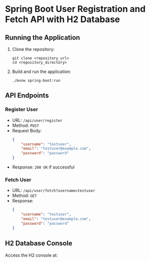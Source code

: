 # Spring Boot User Registration and Fetch API with H2 Database

## Running the Application

1. Clone the repository:
    ```
    git clone <repository_url>
    cd <repository_directory>
    ```

2. Build and run the application:
    ```
    ./mvnw spring-boot:run
    ```

## API Endpoints

### Register User

- URL: `/api/user/register`
- Method: `POST`
- Request Body:
    ```json
    {
        "username": "testuser",
        "email": "testuser@example.com",
        "password": "password"
    }
    ```
- Response: `200 OK` if successful

### Fetch User

- URL: `/api/user/fetch?username=testuser`
- Method: `GET`
- Response:
    ```json
    {
        "username": "testuser",
        "email": "testuser@example.com",
        "password": "password"
    }
    ```

## H2 Database Console

Access the H2 console at:
